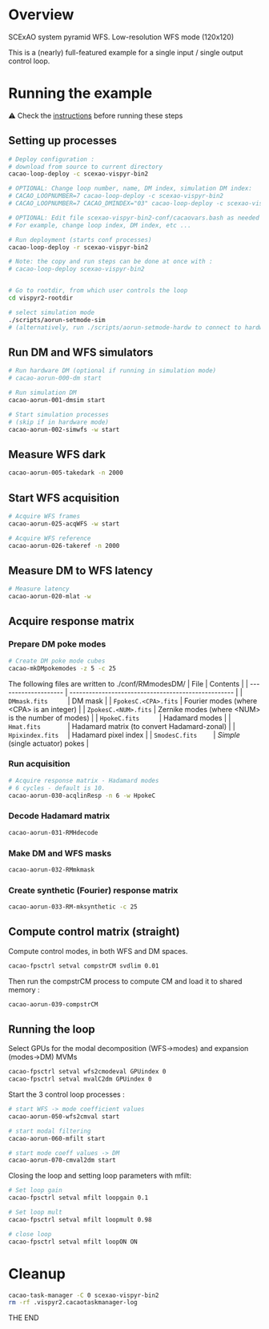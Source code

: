 # Overview

SCExAO system pyramid WFS.
Low-resolution WFS mode (120x120)

This is a (nearly) full-featured example for a single input / single output control loop.


# Running the example

:warning: Check the [instructions](https://github.com/cacao-org/cacao/tree/dev/AOloopControl/examples) before running these steps

## Setting up processes


```bash
# Deploy configuration :
# download from source to current directory
cacao-loop-deploy -c scexao-vispyr-bin2

# OPTIONAL: Change loop number, name, DM index, simulation DM index:
# CACAO_LOOPNUMBER=7 cacao-loop-deploy -c scexao-vispyr-bin2
# CACAO_LOOPNUMBER=7 CACAO_DMINDEX="03" cacao-loop-deploy -c scexao-vispyr-bin2

# OPTIONAL: Edit file scexao-vispyr-bin2-conf/cacaovars.bash as needed
# For example, change loop index, DM index, etc ...

# Run deployment (starts conf processes)
cacao-loop-deploy -r scexao-vispyr-bin2

# Note: the copy and run steps can be done at once with :
# cacao-loop-deploy scexao-vispyr-bin2


# Go to rootdir, from which user controls the loop
cd vispyr2-rootdir

# select simulation mode
./scripts/aorun-setmode-sim
# (alternatively, run ./scripts/aorun-setmode-hardw to connect to hardware)
```

## Run DM and WFS simulators

```bash
# Run hardware DM (optional if running in simulation mode)
# cacao-aorun-000-dm start

# Run simulation DM
cacao-aorun-001-dmsim start

# Start simulation processes
# (skip if in hardware mode)
cacao-aorun-002-simwfs -w start
```



## Measure WFS dark


```bash
cacao-aorun-005-takedark -n 2000
```



## Start WFS acquisition

```bash
# Acquire WFS frames
cacao-aorun-025-acqWFS -w start
```

```bash
# Acquire WFS reference
cacao-aorun-026-takeref -n 2000
```


## Measure DM to WFS latency

```bash
# Measure latency
cacao-aorun-020-mlat -w
```



## Acquire response matrix


### Prepare DM poke modes

```bash
# Create DM poke mode cubes
cacao-mkDMpokemodes -z 5 -c 25
```
The following files are written to ./conf/RMmodesDM/
| File                 | Contents                                            |
| -------------------- | --------------------------------------------------- |
| `DMmask.fits     `   | DM mask                                             |
| `FpokesC.<CPA>.fits` | Fourier modes (where \<CPA> is an integer)          |
| `ZpokesC.<NUM>.fits` | Zernike modes (where \<NUM> is the number of modes) |
| `HpokeC.fits     `   | Hadamard modes                                      |
| `Hmat.fits       `   | Hadamard matrix (to convert Hadamard-zonal)         |
| `Hpixindex.fits  `   | Hadamard pixel index                                |
| `SmodesC.fits    `   | *Simple* (single actuator) pokes                    |



### Run acquisition


```bash
# Acquire response matrix - Hadamard modes
# 6 cycles - default is 10.
cacao-aorun-030-acqlinResp -n 6 -w HpokeC
```

### Decode Hadamard matrix

```bash
cacao-aorun-031-RMHdecode
```

### Make DM and WFS masks

```bash
cacao-aorun-032-RMmkmask
```

### Create synthetic (Fourier) response matrix

```bash
cacao-aorun-033-RM-mksynthetic -c 25
```


## Compute control matrix (straight)

Compute control modes, in both WFS and DM spaces.

```bash
cacao-fpsctrl setval compstrCM svdlim 0.01
```
Then run the compstrCM process to compute CM and load it to shared memory :
```bash
cacao-aorun-039-compstrCM
```



## Running the loop

Select GPUs for the modal decomposition (WFS->modes) and expansion (modes->DM) MVMs
```bash
cacao-fpsctrl setval wfs2cmodeval GPUindex 0
cacao-fpsctrl setval mvalC2dm GPUindex 0
```


Start the 3 control loop processes :

```bash
# start WFS -> mode coefficient values
cacao-aorun-050-wfs2cmval start

# start modal filtering
cacao-aorun-060-mfilt start

# start mode coeff values -> DM
cacao-aorun-070-cmval2dm start

```

Closing the loop and setting loop parameters with mfilt:

```bash
# Set loop gain
cacao-fpsctrl setval mfilt loopgain 0.1

# Set loop mult
cacao-fpsctrl setval mfilt loopmult 0.98

# close loop
cacao-fpsctrl setval mfilt loopON ON

```

# Cleanup

```bash
cacao-task-manager -C 0 scexao-vispyr-bin2
rm -rf .vispyr2.cacaotaskmanager-log
```



THE END
